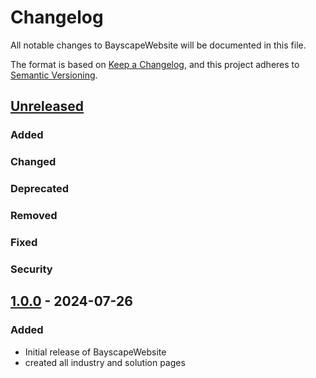 # Changelog
All notable changes to BayscapeWebsite will be documented in this file.

The format is based on [Keep a Changelog](https://keepachangelog.com/en/1.0.0/),
and this project adheres to [Semantic Versioning](https://semver.org/spec/v2.0.0.html).

## [Unreleased]

### Added

### Changed

### Deprecated

### Removed

### Fixed

### Security

## [1.0.0] - 2024-07-26
### Added
- Initial release of BayscapeWebsite
- created all industry and solution pages

[Unreleased]: https://github.com/BAYSCOPE/Bayscopewebsite/compare/v1.0.0...HEAD
[1.0.0]: https://github.com/BAYSCOPE/Bayscopewebsite/releases/tag/v1.0.0
